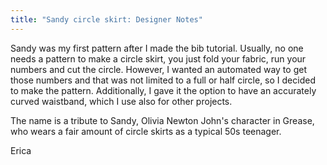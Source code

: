 ```yaml
---
title: "Sandy circle skirt: Designer Notes"
---
```


Sandy was my first pattern after I made the bib tutorial. Usually, no one needs a pattern to make a circle skirt, you just fold your fabric, run your numbers and cut the circle. However, I wanted an automated way to get those numbers and that was not limited to a full or half circle, so I decided to make the pattern. Additionally, I gave it the option to have an accurately curved waistband, which I use also for other projects.

The name is a tribute to Sandy, Olivia Newton John's character in Grease, who wears a fair amount of circle skirts as a typical 50s teenager.

Erica

